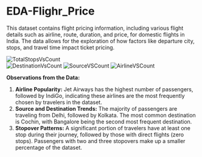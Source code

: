 # EDA-Flighr_Price
 This dataset contains flight pricing information, including various flight details such as airline, route, duration, and price, for domestic flights in India. The data allows for the exploration of how factors like departure city, stops, and travel time impact ticket pricing.
 
![TotalStopsVsCount](https://github.com/user-attachments/assets/4ca76c89-d821-4613-a6b0-ccbff2ce328d)   
![DestinationVsCount](https://github.com/user-attachments/assets/425a53ab-072a-4722-85b4-dcfbfa537e93)
![SourceVSCount](https://github.com/user-attachments/assets/4135faca-8278-403a-834b-6269fcdea34c)
![AirlineVSCount](https://github.com/user-attachments/assets/08f5aed6-1670-4e00-bed3-14086de4c20e)

**Observations from the Data:**
1. **Airline Popularity:** Jet Airways has the highest number of passengers, followed by IndiGo, indicating these airlines are the most frequently chosen by travelers in the dataset.
2. **Source and Destination Trends:** The majority of passengers are traveling from Delhi, followed by Kolkata. The most common destination is Cochin, with Bangalore being the second most frequent destination.
3. **Stopover Patterns:** A significant portion of travelers have at least one stop during their journey, followed by those with direct flights (zero stops). Passengers with two and three stopovers make up a smaller percentage of the dataset.

